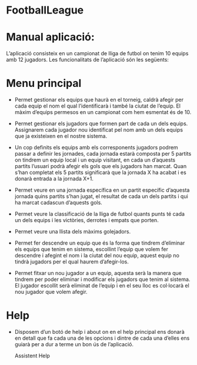 # FootballLeague

# Manual aplicació:

L’aplicació consisteix en un campionat de lliga de futbol on tenim 10 equips amb 12 jugadors. 
Les funcionalitats de l’aplicació són les següents:

# Menu principal
				    
* Permet gestionar els equips que haurà en el torneig, caldrà afegir per cada equip el nom el qual l’identificarà i també la ciutat de l’equip. El màxim d’equips permesos en un campionat com hem esmentat és de 10.

* Permet gestionar els jugadors que formen part de cada un dels equips. Assignarem cada jugador nou identificat pel nom amb un dels equips que ja existeixen en el nostre sistema.

* Un cop definits els equips amb els corresponents jugadors podrem passar a definir les jornades, cada jornada estarà composta per 5 partits on tindrem un equip local i un equip visitant, en cada un d’aquests partits l’usuari podrà afegir els gols que els jugadors han marcat. Quan s’han completat els 5 partits significarà que la jornada X ha acabat i es donarà entrada a la jornada X+1.

* Permet veure en una jornada específica en un partit específic d’aquesta jornada quins partits s’han jugat, el resultat de cada un dels partits i qui ha marcat cadascun d’aquests gols.
* Permet veure la classificació de la lliga de futbol quants punts té cada un dels equips i les victòries, derrotes i empats que porten.
* Permet veure una llista dels màxims golejadors.
* Permet fer descendre un equip que és la forma que tindrem d’eliminar els equips que tenim en sistema, escollint l’equip que volem fer descendre i afegint el nom i la ciutat del nou equip, aquest equip no tindrà jugadors per el qual haurem d’afegir-los.
* Permet fitxar un nou jugador a un equip, aquesta serà la manera que tindrem per poder eliminar i modificar els jugadors que tenim al sistema. El jugador escollit serà eliminat de l’equip i en el seu lloc es col·locarà el nou jugador que volem afegir.

# Help

* Disposem d’un botó de help i about on en el help principal ens donarà en detall que fa cada una de les opcions i dintre de cada una d’elles ens guiarà per a dur a terme un bon ús de l’aplicació.




 



















   Assistent Help
